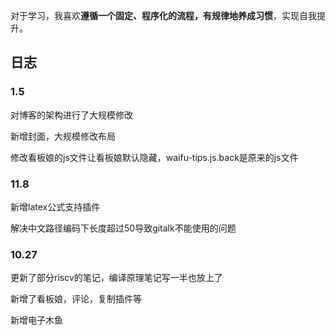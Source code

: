 对于学习，我喜欢**遵循一个固定、程序化的流程，有规律地养成习惯**，实现自我提升。
## 日志

### 1.5

对博客的架构进行了大规模修改

新增封面，大规模修改布局

修改看板娘的js文件让看板娘默认隐藏，waifu-tips.js.back是原来的js文件

### 11.8

新增latex公式支持插件

解决中文路径编码下长度超过50导致gitalk不能使用的问题

### 10.27

更新了部分riscv的笔记，编译原理笔记写一半也放上了

新增了看板娘，评论，复制插件等

新增电子木鱼